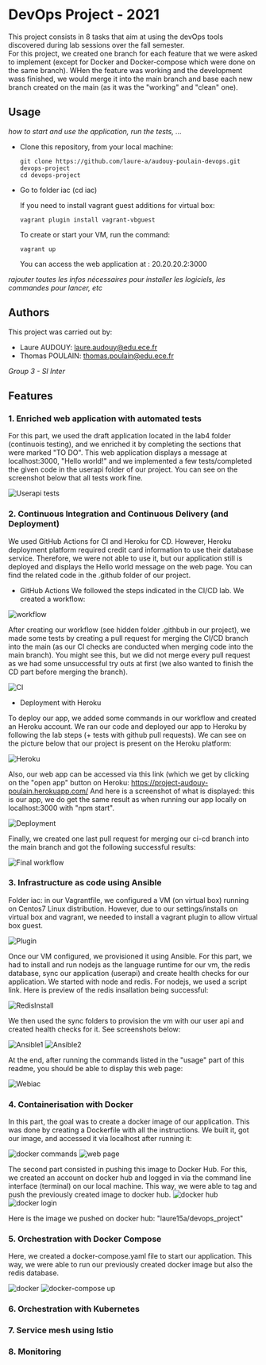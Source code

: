 # DevOps Project - 2021

This project consists in 8 tasks that aim at using the devOps tools discovered during lab sessions over the fall semester.                            
For this project, we created one branch for each feature that we were asked to implement (except for Docker and Docker-compose which were done on the same branch). WHen the feature was working and the development wass finished, we would merge it into the main branch and base each new branch created on the main (as it was the "working" and "clean" one).


## Usage

*how to start and use the application, run the tests, ...*

* Clone this repository, from your local machine:
  ```
  git clone https://github.com/laure-a/audouy-poulain-devops.git devops-project
  cd devops-project
  ```
* Go to folder iac (cd iac)

  If you need to install vagrant guest additions for virtual box:
  ```
  vagrant plugin install vagrant-vbguest
  ```
  To create or start your VM, run the command:
  ```
  vagrant up
  ```
  You can access the web application at : 20.20.20.2:3000
  
*rajouter toutes les infos nécessaires pour installer les logiciels, les commandes pour lancer, etc*

## Authors

This project was carried out by:
* Laure AUDOUY: laure.audouy@edu.ece.fr
* Thomas POULAIN: thomas.poulain@edu.ece.fr        
                                                                                                                                                          
*Group 3 - SI Inter*

## Features

### 1. Enriched web application with automated tests	
For this part, we used the draft application located in the lab4 folder (continuois testing), and we enriched it by completing the sections that were marked "TO DO". This web application displays a message at localhost:3000, "Hello world!" and we implemented a few tests/completed the given code in the userapi folder of our project. You can see on the screenshot below that all tests work fine.  

![Userapi tests](images/userapi.png)

### 2. Continuous Integration and Continuous Delivery (and Deployment)
We used GitHub Actions for CI and Heroku for CD. However, Heroku deployment platform required credit card information to use their database service. Therefore, we were not able to use it, but our application still is deployed and displays the Hello world message on the web page. You can find the related code in the .github folder of our project.
* GitHub Actions
We followed the steps indicated in the CI/CD lab. We created a workflow:

![workflow](images/workflow.png)

After creating our workflow (see hidden folder .githbub in our project), we made some tests by creating a pull request for merging the CI/CD branch into the main (as our CI checks are conducted when merging code into the main branch). You might see this, but we did not merge every pull request as we had some unsuccessful try outs at first (we also wanted to finish the CD part before merging the branch).

![CI](images/ci.png)

* Deployment with Heroku

To deploy our app, we added some commands in our workflow and created an Heroku account. We ran our code and deployed our app to Heroku by following the lab steps (+ tests with github pull requests). We can see on the picture below that our project is present on the Heroku platform:

![Heroku](images/heroku.png)

Also, our web app can be accessed via this link (which we get by clicking on the "open app" button on Heroku:
https://project-audouy-poulain.herokuapp.com/
And here is a screenshot of what is displayed: this is our app, we do get the same result as when running our app locally on localhost:3000 with "npm start".

![Deployment](images/deployment.png)

Finally, we created one last pull request for merging our ci-cd branch into the main branch and got the following successful results: 

![Final workflow](images/workflowTest.png)

### 3. Infrastructure as code using Ansible
Folder iac: in our Vagrantfile, we configured a VM (on virtual box) running on Centos7 Linux distribution. However, due to our settings/installs on virtual box and vagrant, we needed to install a vagrant plugin to allow virtual box guest.

![Plugin](images/plugin.png)

Once our VM configured, we provisioned it using Ansible. For this part, we had to install and run nodejs as the language runtime for our vm, the redis database, sync our application (userapi) and create health checks for our application. We started with node and redis. For nodejs, we used a script link. Here is preview of the redis insallation being successful:

![RedisInstall](images/redisInstall.png)

We then used the sync folders to provision the vm with our user api and created health checks for it. See screenshots below:

![Ansible1](images/ansible1.png)
![Ansible2](images/ansible2.png)

At the end, after running the commands listed in the "usage" part of this readme, you should be able to display this web page:

![Webiac](images/iac.png)

### 4. Containerisation with Docker
In this part, the goal was to create a docker image of our application. This was done by creating a Dockerfile with all the instructions. We built it, got our image, and accessed it via localhost after running it:

![docker commands](images/dockerImage2.png)
![web page](images/dockerHello.png)

The second part consisted in pushing this image to Docker Hub. For this, we created an account on docker hub and logged in via the command line interface (terminal) on our local machine. This way, we were able to tag and push the previously created image to docker hub. 
![docker hub](images/dockerImage.png)
![docker login](images/loginDocker.png)

Here is the image we pushed on docker hub: "laure15a/devops_project"

### 5. Orchestration with Docker Compose
Here, we created a docker-compose.yaml file to start our application. This way, we were able to run our previously created docker image but also the redis database.

![docker](images/docker.png)
![docker-compose up](images/dockerCompose.png)

### 6. Orchestration with Kubernetes
### 7. Service mesh using Istio
### 8. Monitoring

